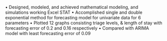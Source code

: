•	Designed, modeled, and achieved mathematical modeling, and simulations working Excel STAT
•	Accomplished single and double exponential method for forecasting model for univariate data for 6 parameters
•	Plotted 12 graphs consisting triage levels, & length of stay with forecasting error of 0.2 and 0.16 respectively 
•	Compared with ARIMA model with least forecasting error of 0.09
